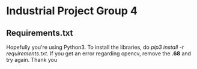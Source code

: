# Industrial Project Group 4

## Requirements.txt

Hopefully you're using Python3. To install the libraries, do *pip3 install -r requirements.txt*. If you get an error regarding opencv, remove the **.68** and try again. Thank you
